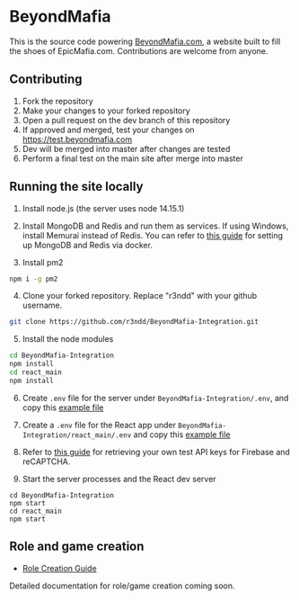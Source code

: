 # BeyondMafia 
This is the source code powering [BeyondMafia.com](https://beyondmafia.com), a website built to fill the shoes of EpicMafia.com. Contributions are welcome from anyone.

## Contributing
1. Fork the repository
2. Make your changes to your forked repository
3. Open a pull request on the dev branch of this repository
4. If approved and merged, test your changes on https://test.beyondmafia.com
5. Dev will be merged into master after changes are tested
6. Perform a final test on the main site after merge into master


## Running the site locally
1. Install node.js (the server uses node 14.15.1)

2. Install MongoDB and Redis and run them as services. If using Windows, install Memurai instead of Redis. You can refer to [this guide](/docs/mongo-redis-docker.md) for setting up MongoDB and Redis via docker.

3. Install pm2
```bash
npm i -g pm2
```

4. Clone your forked repository. Replace "r3ndd" with your github username.

```bash
git clone https://github.com/r3ndd/BeyondMafia-Integration.git
```

5. Install the node modules
```bash
cd BeyondMafia-Integration 
npm install
cd react_main
npm install
```

6. Create `.env` file for the server under `BeyondMafia-Integration/.env`, and copy this [example file](/docs/server_env)

7. Create a `.env` file for the React app under `BeyondMafia-Integration/react_main/.env` and copy this [example file](/docs/client_env)

8. Refer to [this guide](/docs/dependencies.md) for retrieving your own test API keys for Firebase and reCAPTCHA.

9. Start the server processes and the React dev server
```
cd BeyondMafia-Integration 
npm start
cd react_main
npm start
```

## Role and game creation

- [Role Creation Guide](/docs/role-creation-guide.md)

Detailed documentation for role/game creation coming soon.